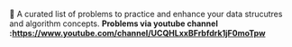🚩 A curated list of problems to practice and enhance your data strucutres and algorithm concepts. 
**Problems via youtube channel :https://www.youtube.com/channel/UCQHLxxBFrbfdrk1jF0moTpw**
